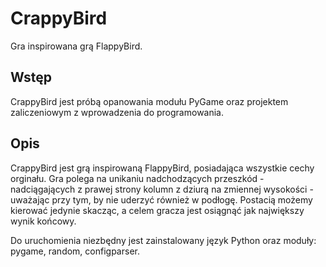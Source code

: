 # CrappyBird
Gra inspirowana grą FlappyBird.

## Wstęp
CrappyBird jest próbą opanowania modułu PyGame oraz projektem zaliczeniowym z wprowadzenia do programowania.

## Opis
CrappyBird jest grą inspirowaną FlappyBird, posiadająca wszystkie cechy orginału. Gra polega na unikaniu nadchodzących przeszkód - nadciągających z prawej strony kolumn z dziurą na zmiennej wysokości - uważając przy tym, by nie uderzyć również w podłogę. Postacią możemy kierować jedynie skacząc, a celem gracza jest osiągnąć jak największy wynik końcowy.

Do uruchomienia niezbędny jest zainstalowany język Python oraz moduły: pygame, random, configparser.
